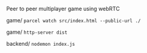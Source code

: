 
Peer to peer multiplayer game using webRTC


game/ `parcel watch src/index.html --public-url ./`

game/ `http-server dist`

backend/ `nodemon index.js`